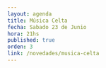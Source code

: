 ```yaml
---
layout: agenda
title: Música Celta
fecha: Sabado 23 de Junio
hora: 21hs
published: true
orden: 3
link: /novedades/musica-celta
---
```

